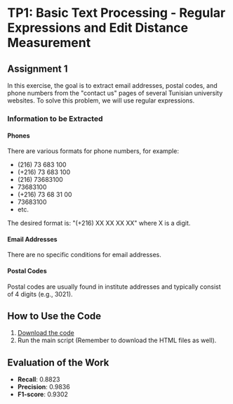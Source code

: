 # TP1: Basic Text Processing - Regular Expressions and Edit Distance Measurement

## Assignment 1

In this exercise, the goal is to extract email addresses, postal codes, and phone numbers from the "contact us" pages of several Tunisian university websites. To solve this problem, we will use regular expressions.

### Information to be Extracted

#### Phones

There are various formats for phone numbers, for example:
- (216) 73 683 100
- (+216) 73 683 100
- (216) 73683100
- 73683100
- (+216) 73 68 31 00
- 73683100
- etc.

The desired format is: "(+216) XX XX XX XX" where X is a digit.

#### Email Addresses

There are no specific conditions for email addresses.

#### Postal Codes

Postal codes are usually found in institute addresses and typically consist of 4 digits (e.g., 3021).

## How to Use the Code

1. [Download the code](https://github.com/sami-rajichi/NLP/blob/main/RegExp/TP1_EX1.ipynb)
2. Run the main script (Remember to download the HTML files as well).

## Evaluation of the Work

- **Recall**: 0.8823
- **Precision**: 0.9836
- **F1-score**: 0.9302

